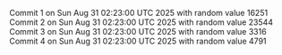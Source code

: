 Commit 1 on Sun Aug 31 02:23:00 UTC 2025 with random value 16251
Commit 2 on Sun Aug 31 02:23:00 UTC 2025 with random value 23544
Commit 3 on Sun Aug 31 02:23:00 UTC 2025 with random value 3316
Commit 4 on Sun Aug 31 02:23:00 UTC 2025 with random value 4791
